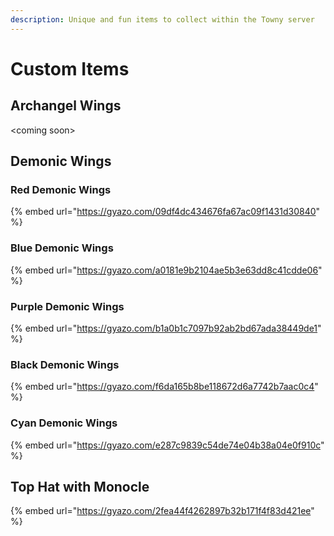 ```yaml
---
description: Unique and fun items to collect within the Towny server
---
```


# Custom Items

## Archangel Wings

\<coming soon>

## Demonic Wings

### Red Demonic Wings

{% embed url="https://gyazo.com/09df4dc434676fa67ac09f1431d30840" %}

### Blue Demonic Wings

{% embed url="https://gyazo.com/a0181e9b2104ae5b3e63dd8c41cdde06" %}

### Purple Demonic Wings

{% embed url="https://gyazo.com/b1a0b1c7097b92ab2bd67ada38449de1" %}

### Black Demonic Wings

{% embed url="https://gyazo.com/f6da165b8be118672d6a7742b7aac0c4" %}

### Cyan Demonic Wings

{% embed url="https://gyazo.com/e287c9839c54de74e04b38a04e0f910c" %}

## Top Hat with Monocle

{% embed url="https://gyazo.com/2fea44f4262897b32b171f4f83d421ee" %}
